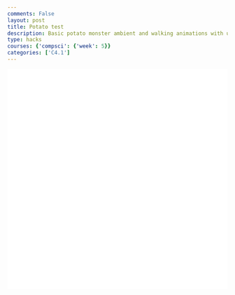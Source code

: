```yaml
---
comments: False
layout: post
title: Potato test
description: Basic potato monster ambient and walking animations with user interaction for walking left and right and jumping.
type: hacks
courses: {'compsci': {'week': 5}}
categories: ['C4.1']
---
```


<html>
<head>
    <style>
        .container {
            display: block;
            background-color: white;
        }
    </style>
</head>
<body>
    <canvas id="display" class="container" height="500px" width="500px"></canvas>
    <script type="module">
        // Import necessary modules
        import Character from "/Group/myScripts/GameScripts/CharacterMovement.js";
        import Object from "/Group/myScripts/GameScripts/CreateObject.js";
        // Get the canvas element and set up sprite sheets
        var canvas = document.getElementById("display");
        var characterSpriteSheet = new Image();
        characterSpriteSheet.src = "/Group/images/Game/potatowalking-sprite.png";
        var idleCharacterSpriteSheet = new Image();
        idleCharacterSpriteSheet.src = "/Group/images/Game/potatoambient-sprite.png";
        // Create character and idle object instances
        var myCharacter = new Character();
        var myCharacterObject = new Object("potato man",characterSpriteSheet, [315, 320], [315, 320], [0, 0], 4, 1);
        var idleObject = new Object("idle potato man",idleCharacterSpriteSheet, [275, 275], [315, 320], [200, 250], 4, 1);
        // Animation settings
        var fps = 20;
        var active = true;
        var animId;
        var currentFrame = 0;
        var shakeFrame = 0;
        // Animation loop
        function frame() {
            currentFrame = (currentFrame + 1) % fps;
            shakeFrame = (shakeFrame + 1) % (5 * fps);
            // Calculate character position
            var pos = myCharacter.onFrame(fps);
            pos = [pos.x, 500 - pos.y];
            myCharacterObject.OverridePosition(pos);
            if (currentFrame % Math.round(fps / 4) == 0) {
                if (myCharacter.moving == false && myCharacter.directionY == 0) {
                    myCharacterObject.spriteSheet = idleCharacterSpriteSheet; // Switch to the idle sprite sheet
                    myCharacterObject.UpdateFrame();
                } else if (myCharacter.moving) {
                    myCharacterObject.spriteSheet = characterSpriteSheet; // Switch back to the walking sprite sheet
                    myCharacterObject.UpdateFrame();
                }
                idleObject.UpdateFrame();
            }
            // Clear the canvas and draw objects
            var shake = [0, 0];
            var ctx = canvas.getContext("2d");
            ctx.clearRect(0, 0, 500, 500);
            myCharacterObject.draw(ctx, shake);
            idleObject.draw(ctx, [0, 0]);
            // Continue the animation loop
            setTimeout(function () {
                if (active == true) {
                    animId = requestAnimationFrame(frame);
                }
            }, 1000 / fps);
        }
        // Move left and right
        document.addEventListener("keydown", (event) => {
            switch (event.key) {
                case "ArrowUp":
                    event.preventDefault();
                    break;
                case "ArrowDown":
                    event.preventDefault();
                    break;
                case "ArrowLeft":
                    player.xv -= 1.5;
                    event.preventDefault();
                    break;
                case "ArrowRight":
                    player.xv += 1.5;
                    event.preventDefault();
                    break;
            }
        });
        // Start the animation loop
        frame();
        // Prevent spacebar scrolling the page
        window.addEventListener('keydown', function (e) {
            if (e.keyCode == 32 && e.target == document.body) {
                e.preventDefault();
            }
        });
    </script>
</body>
</html>

